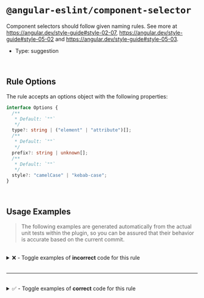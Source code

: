 <!--

  DO NOT EDIT.

  This markdown file was autogenerated using a mixture of the following files as the source of truth for its data:
  - ../../src/rules/component-selector.ts
  - ../../tests/rules/component-selector/cases.ts

  In order to update this file, it is therefore those files which need to be updated, as well as potentially the generator script:
  - ../../../../tools/scripts/generate-rule-docs.ts

-->

<br>

# `@angular-eslint/component-selector`

Component selectors should follow given naming rules. See more at https://angular.dev/style-guide#style-02-07, https://angular.dev/style-guide#style-05-02
and https://angular.dev/style-guide#style-05-03.

- Type: suggestion

<br>

## Rule Options

The rule accepts an options object with the following properties:

```ts
interface Options {
  /**
   * Default: `""`
   */
  type?: string | ("element" | "attribute")[];
  /**
   * Default: `""`
   */
  prefix?: string | unknown[];
  /**
   * Default: `""`
   */
  style?: "camelCase" | "kebab-case";
}

```

<br>

## Usage Examples

> The following examples are generated automatically from the actual unit tests within the plugin, so you can be assured that their behavior is accurate based on the current commit.

<br>

<details>
<summary>❌ - Toggle examples of <strong>incorrect</strong> code for this rule</summary>

<br>

#### Custom Config

```json
{
  "rules": {
    "@angular-eslint/component-selector": [
      "error",
      {
        "type": "element",
        "prefix": "sg",
        "style": "kebab-case"
      }
    ]
  }
}
```

<br>

#### ❌ Invalid Code

```ts
@Component({
  selector: 'foo-bar'
            ~~~~~~~~~
})
class Test {}
```

<br>

---

<br>

#### Custom Config

```json
{
  "rules": {
    "@angular-eslint/component-selector": [
      "error",
      {
        "type": "element",
        "prefix": "sg",
        "style": "kebab-case"
      }
    ]
  }
}
```

<br>

#### ❌ Invalid Code

```ts
@Component({
  selector: 'app-foo-bar'
            ~~~~~~~~~~~~~
})
class Test {}
```

<br>

---

<br>

#### Custom Config

```json
{
  "rules": {
    "@angular-eslint/component-selector": [
      "error",
      {
        "type": "attribute",
        "prefix": [
          "cd",
          "ng"
        ],
        "style": "kebab-case"
      }
    ]
  }
}
```

<br>

#### ❌ Invalid Code

```ts
@Component({
  selector: '[app-foo-bar]'
            ~~~~~~~~~~~~~~~
})
class Test {}
```

<br>

---

<br>

#### Custom Config

```json
{
  "rules": {
    "@angular-eslint/component-selector": [
      "error",
      {
        "type": "element",
        "prefix": [
          "foo",
          "cd",
          "ng"
        ],
        "style": "kebab-case"
      }
    ]
  }
}
```

<br>

#### ❌ Invalid Code

```ts
@Component({
  selector: 'app-foo-bar[baz].app'
            ~~~~~~~~~~~~~~~~~~~~~~
})
class Test {}
```

<br>

---

<br>

#### Custom Config

```json
{
  "rules": {
    "@angular-eslint/component-selector": [
      "error",
      {
        "type": "attribute",
        "prefix": "ng",
        "style": "camelCase"
      }
    ]
  }
}
```

<br>

#### ❌ Invalid Code

```ts
@Component({
  selector: '[ng-bar-foo]'
            ~~~~~~~~~~~~~~
})
class Test {}
```

<br>

---

<br>

#### Custom Config

```json
{
  "rules": {
    "@angular-eslint/component-selector": [
      "error",
      {
        "type": "element",
        "prefix": "app",
        "style": "kebab-case"
      }
    ]
  }
}
```

<br>

#### ❌ Invalid Code

```ts
@Component({
  selector: 'appFooBar'
            ~~~~~~~~~~~
})
class Test {}
```

<br>

---

<br>

#### Custom Config

```json
{
  "rules": {
    "@angular-eslint/component-selector": [
      "error",
      {
        "type": "element",
        "prefix": "app",
        "style": "kebab-case"
      }
    ]
  }
}
```

<br>

#### ❌ Invalid Code

```ts
@Component({
  selector: 'app'
            ~~~~~
})
class Test {}
```

<br>

---

<br>

#### Custom Config

```json
{
  "rules": {
    "@angular-eslint/component-selector": [
      "error",
      {
        "type": "element",
        "prefix": [
          "app",
          "ng"
        ],
        "style": "camelCase"
      }
    ]
  }
}
```

<br>

#### ❌ Invalid Code

```ts
@Component({
  selector: '[appFooBar]'
            ~~~~~~~~~~~~~
})
class Test {}
```

<br>

---

<br>

#### Custom Config

```json
{
  "rules": {
    "@angular-eslint/component-selector": [
      "error",
      {
        "type": "attribute",
        "prefix": [
          "app",
          "ng"
        ],
        "style": "kebab-case"
      }
    ]
  }
}
```

<br>

#### ❌ Invalid Code

```ts
@Component({
  selector: `app-foo-bar`
            ~~~~~~~~~~~~~
})
class Test {}
```

<br>

---

<br>

#### Custom Config

```json
{
  "rules": {
    "@angular-eslint/component-selector": [
      "error",
      {
        "type": "attribute",
        "prefix": [
          "app",
          "ng"
        ],
        "style": "camelCase"
      }
    ]
  }
}
```

<br>

#### ❌ Invalid Code

```ts
@Component({
  selector: 'appFooBar'
            ~~~~~~~~~~~
})
class Test {}
```

<br>

---

<br>

#### Custom Config

```json
{
  "rules": {
    "@angular-eslint/component-selector": [
      "error",
      {
        "type": "element",
        "prefix": [
          "app"
        ],
        "style": "camelCase"
      }
    ]
  }
}
```

<br>

#### ❌ Invalid Code

```ts
@Component({
  encapsulation: ViewEncapsulation.ShadowDom,
  selector: 'appFooBar'
            ~~~~~~~~~~~
})
class Test {}
```

<br>

---

<br>

#### Custom Config

```json
{
  "rules": {
    "@angular-eslint/component-selector": [
      "error",
      {
        "type": "element",
        "prefix": [
          "app"
        ],
        "style": "camelCase"
      }
    ]
  }
}
```

<br>

#### ❌ Invalid Code

```ts
@Component({
  encapsulation: ViewEncapsulation.ShadowDom,
  selector: 'app'
            ~~~~~
})
class Test {}
```

<br>

---

<br>

#### Custom Config

```json
{
  "rules": {
    "@angular-eslint/component-selector": [
      "error",
      {
        "type": "element",
        "prefix": [
          "app",
          "toh"
        ],
        "style": "kebab-case"
      }
    ]
  }
}
```

<br>

#### ❌ Invalid Code

```ts
@Component({
  selector: 'root'
            ~~~~~~
})
class Test {}
```

<br>

---

<br>

#### Custom Config

```json
{
  "rules": {
    "@angular-eslint/component-selector": [
      "error",
      {
        "type": "element",
        "prefix": "sg",
        "style": "kebab-case"
      }
    ]
  }
}
```

<br>

#### ❌ Invalid Code

```ts
@Component({
  selector: 'sgggg-bar'
            ~~~~~~~~~~~
})
class Test {}
```

</details>

<br>

---

<br>

<details>
<summary>✅ - Toggle examples of <strong>correct</strong> code for this rule</summary>

<br>

#### Custom Config

```json
{
  "rules": {
    "@angular-eslint/component-selector": [
      "error",
      {
        "type": "element",
        "prefix": "sg",
        "style": "kebab-case"
      }
    ]
  }
}
```

<br>

#### ✅ Valid Code

```ts
@Component({
  selector: 'sg-foo-bar'
})
class Test {}
```

<br>

---

<br>

#### Custom Config

```json
{
  "rules": {
    "@angular-eslint/component-selector": [
      "error",
      {
        "type": "attribute",
        "prefix": [
          "app",
          "ng"
        ],
        "style": "kebab-case"
      }
    ]
  }
}
```

<br>

#### ✅ Valid Code

```ts
@Component({
  selector: '[ng-foo-bar]'
})
class Test {}
```

<br>

---

<br>

#### Custom Config

```json
{
  "rules": {
    "@angular-eslint/component-selector": [
      "error",
      {
        "type": "element",
        "prefix": [
          "app",
          "cd",
          "ng"
        ],
        "style": "kebab-case"
      }
    ]
  }
}
```

<br>

#### ✅ Valid Code

```ts
@Component({
  selector: 'app-foo-bar[baz].app'
})
class Test {}
```

<br>

---

<br>

#### Custom Config

```json
{
  "rules": {
    "@angular-eslint/component-selector": [
      "error",
      {
        "type": "element",
        "prefix": [
          "app",
          "cd",
          "ngg"
        ],
        "style": "kebab-case"
      }
    ]
  }
}
```

<br>

#### ✅ Valid Code

```ts
@Component({ selector: 'app-bar' }) class TestOne {}
@Component({ selector: 'ngg-bar' }) class TestTwo {}
```

<br>

---

<br>

#### Custom Config

```json
{
  "rules": {
    "@angular-eslint/component-selector": [
      "error",
      {
        "type": "element",
        "prefix": "app",
        "style": "camelCase"
      }
    ]
  }
}
```

<br>

#### ✅ Valid Code

```ts
@Component({
  selector: 'appBarFoo'
})
class Test {}
```

<br>

---

<br>

#### Custom Config

```json
{
  "rules": {
    "@angular-eslint/component-selector": [
      "error",
      {
        "type": "element",
        "prefix": "app1",
        "style": "kebab-case"
      }
    ]
  }
}
```

<br>

#### ✅ Valid Code

```ts
@Component({
  selector: 'app1-foo-bar'
})
class Test {}
```

<br>

---

<br>

#### Custom Config

```json
{
  "rules": {
    "@angular-eslint/component-selector": [
      "error",
      {
        "type": "element",
        "prefix": "app",
        "style": "kebab-case"
      }
    ]
  }
}
```

<br>

#### ✅ Valid Code

```ts
const selectorName = 'appFooBar';
@Component({
  selector: selectorName
})
class Test {}
```

<br>

---

<br>

#### Custom Config

```json
{
  "rules": {
    "@angular-eslint/component-selector": [
      "error",
      {
        "type": "element",
        "prefix": "app",
        "style": "kebab-case"
      }
    ]
  }
}
```

<br>

#### ✅ Valid Code

```ts
@Component({
  selector: 'app-foo-bar'
})
class Test {}
```

<br>

---

<br>

#### Custom Config

```json
{
  "rules": {
    "@angular-eslint/component-selector": [
      "error",
      {
        "type": "attribute",
        "prefix": [
          "app",
          "baz"
        ],
        "style": "kebab-case"
      }
    ]
  }
}
```

<br>

#### ✅ Valid Code

```ts
@Component({
  selector: 'baz-[app-bar-foo][foe].bar'
})
class Test {}
```

<br>

---

<br>

#### Custom Config

```json
{
  "rules": {
    "@angular-eslint/component-selector": [
      "error",
      {
        "type": "element",
        "prefix": [
          "app",
          "ng"
        ],
        "style": "kebab-case"
      }
    ]
  }
}
```

<br>

#### ✅ Valid Code

```ts
@Component({
  selector: 'app-bar-foo[baz].bar'
})
class Test {}
```

<br>

---

<br>

#### Custom Config

```json
{
  "rules": {
    "@angular-eslint/component-selector": [
      "error",
      {
        "type": [
          "attribute",
          "element"
        ],
        "prefix": [
          "app",
          "ng"
        ],
        "style": "camelCase"
      }
    ]
  }
}
```

<br>

#### ✅ Valid Code

```ts
@Component({
  selector: `[appFooBar]`
})
class Test {}
```

<br>

---

<br>

#### Custom Config

```json
{
  "rules": {
    "@angular-eslint/component-selector": [
      "error",
      {
        "type": [
          "attribute",
          "element"
        ],
        "prefix": [
          "app",
          "ng"
        ],
        "style": "camelCase"
      }
    ]
  }
}
```

<br>

#### ✅ Valid Code

```ts
@Component({
  selector: `
    [appFooBar]
  `
})
class Test {}
```

<br>

---

<br>

#### Custom Config

```json
{
  "rules": {
    "@angular-eslint/component-selector": [
      "error",
      {
        "type": [
          "attribute",
          "element"
        ],
        "prefix": [
          "app",
          "ng"
        ],
        "style": "camelCase"
      }
    ]
  }
}
```

<br>

#### ✅ Valid Code

```ts
@Component({
  selector: `
    [appFooBar],
    [appBarFoo]
  `
})
class Test {}
```

<br>

---

<br>

#### Custom Config

```json
{
  "rules": {
    "@angular-eslint/component-selector": [
      "error",
      {
        "type": [
          "attribute",
          "element"
        ],
        "prefix": [
          "app",
          "ng"
        ],
        "style": "camelCase"
      }
    ]
  }
}
```

<br>

#### ✅ Valid Code

```ts
@Component({
  selector: `button[appFooBar]`
})
class Test {}
```

<br>

---

<br>

#### Custom Config

```json
{
  "rules": {
    "@angular-eslint/component-selector": [
      "error",
      {
        "type": [
          "element"
        ],
        "prefix": [
          "app"
        ],
        "style": "camelCase"
      }
    ]
  }
}
```

<br>

#### ✅ Valid Code

```ts
@Component({
  selector: `app-foo-bar`,
  encapsulation: ViewEncapsulation.ShadowDom
})
class Test {}
```

<br>

---

<br>

#### Custom Config

```json
{
  "rules": {
    "@angular-eslint/component-selector": [
      "error",
      {
        "type": [
          "element"
        ],
        "prefix": [
          "app"
        ],
        "style": "kebab-case"
      }
    ]
  }
}
```

<br>

#### ✅ Valid Code

```ts
@Component({
  selector: `app-foo-bar`,
  encapsulation: ViewEncapsulation.ShadowDom
})
class Test {}
```

<br>

---

<br>

#### Custom Config

```json
{
  "rules": {
    "@angular-eslint/component-selector": [
      "error",
      {
        "type": [
          "element"
        ],
        "prefix": [
          "bar"
        ],
        "style": "kebab-case"
      }
    ]
  }
}
```

<br>

#### ✅ Valid Code

```ts
@Directive({
  selector: 'app-foo-bar'
})
class Test {}
```

<br>

---

<br>

#### Custom Config

```json
{
  "rules": {
    "@angular-eslint/component-selector": [
      "error",
      {
        "type": "element",
        "style": "kebab-case",
        "prefix": ""
      }
    ]
  }
}
```

<br>

#### ✅ Valid Code

```ts
@Component({
  selector: 'singleword'
})
class Test {}
```

</details>

<br>
